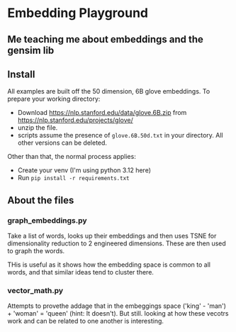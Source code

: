 # Embedding Playground
## Me teaching me about embeddings and  the gensim lib

## Install
All examples are built off the 50 dimension, 6B glove embeddings.  To prepare your working directory:
- Download https://nlp.stanford.edu/data/glove.6B.zip from https://nlp.stanford.edu/projects/glove/
- unzip the file.
- scripts assume the presence of ```glove.6B.50d.txt``` in your directory.  All other versions can be deleted.

Other than that, the normal process applies:
- Create your venv (I'm using python 3.12 here)
- Run ```pip install -r requirements.txt```

## About the files

### graph_embeddings.py
Take a list of words, looks up their embeddings and then uses TSNE for dimensionality reduction to 2 engineered dimensions.  These are then used to graph the words.

THis is useful as it shows how the embedding space is common to all words, and that similar ideas tend to cluster there.

### vector_math.py
Attempts to provethe addage that in the embeggings space ('king' - 'man') + 'woman' = 'queen' (hint: It doesn't).  But still. looking at how these vecotrs work and can be related to one another is interesting.